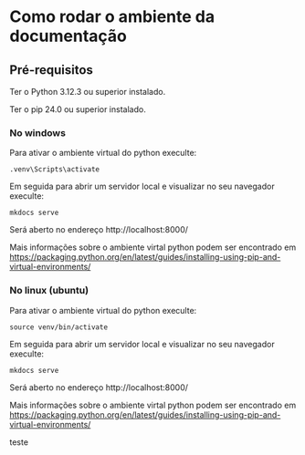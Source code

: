 # Como rodar o ambiente da documentação

## Pré-requisitos

Ter o Python 3.12.3 ou superior instalado.

Ter o pip 24.0 ou superior instalado.

### No windows

Para ativar o ambiente virtual do python execulte:
```
.venv\Scripts\activate
```

Em seguida para abrir um servidor local e visualizar no seu navegador execulte:
```
mkdocs serve
```

Será aberto no endereço http://localhost:8000/

Mais informações sobre o ambiente virtal python podem ser encontrado em https://packaging.python.org/en/latest/guides/installing-using-pip-and-virtual-environments/

### No linux (ubuntu)

Para ativar o ambiente virtual do python execulte:
```
source venv/bin/activate
```

Em seguida para abrir um servidor local e visualizar no seu navegador execulte:
```
mkdocs serve
```

Será aberto no endereço http://localhost:8000/

Mais informações sobre o ambiente virtal python podem ser encontrado em https://packaging.python.org/en/latest/guides/installing-using-pip-and-virtual-environments/


teste
